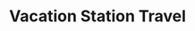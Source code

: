 ---
title: "Vacation Station Travel"
url: /greensburg/vacation-station-travel/
shop: travel agency
---